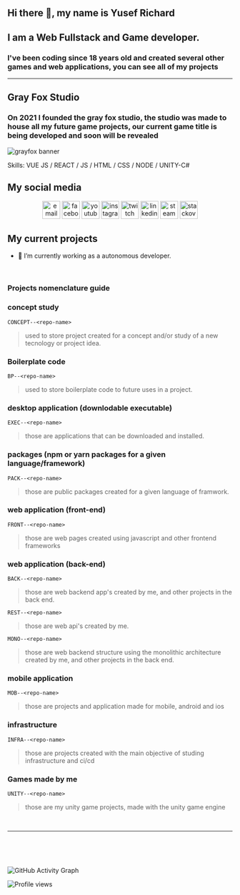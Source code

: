## Hi there 👋, my name is **Yusef Richard**
## I am a **Web Fullstack** and **Game** developer.

### I've been coding since 18 years old and created several other games and web applications, you can see all of my projects 

***

## Gray Fox Studio

### On 2021 I founded the gray fox studio, the studio was made to house all my future game projects, our current game title is being developed and soon will be revealed

![grayfox banner](https://i.imgur.com/mGdnIGr.jpg)

Skills: VUE JS / REACT / JS / HTML / CSS / NODE / UNITY-C#


## My social media

<p align="center">
  <!-- <a href="https://darkwood.fr"><img src="https://img.icons8.com/fluent/96/000000/domain.png" alt="darkwood"/></a> -->
  <a href="mailto:richard.alves.dev@gmail.com"><img src="https://img.icons8.com/color/96/000000/gmail.png" height="40" alt="email"/></a>
  <a href="https://www.facebook.com/yusef.rick"><img src="https://img.icons8.com/color/96/000000/facebook.png" height="40" alt="facebook"/></a>
  <a href="https://www.youtube.com/channel/UCr-_VKoesW5fFgIVRPqm42w"><img src="https://img.icons8.com/color/96/000000/youtube.png" height="40" alt="youtube"/></a>
  <a href="https://www.instagram.com/ctrl_richard"><img src="https://img.icons8.com/color/96/000000/instagram-new.png" height="40" alt="instagram"/></a>
  <a href="https://www.twitch.tv/jaeger_dev"><img src="https://img.icons8.com/color/96/000000/twitch--v2.png" height="40" alt="twitch"/></a>
  <a href="https://www.linkedin.com/in/richardalvesdev"><img src="https://img.icons8.com/color/96/000000/linkedin.png" height="40" alt="linkedin"/></a>
  <a href="https://steamcommunity.com/id/richardu/"><img src="https://img.icons8.com/fluent/96/000000/steam.png" height="40" alt="steam"/></a>
  <a href="https://stackoverflow.com/users/11937124/jaeger-dev"><img src="https://img.icons8.com/color/96/000000/stackoverflow.png" height="40" alt="stackoverflow"/></a>
</p>

## My current projects

- 🔭 I’m currently working as a autonomous developer. 

<br>

### Projects **nomenclature guide** ##

### concept study ###
`CONCEPT--<repo-name>` 
> used to store project created for a concept and/or study of a new tecnology or project idea.

### Boilerplate code ###
`BP--<repo-name>` 
> used to store boilerplate code to future uses in a project.

### desktop application (downlodable executable) ###
`EXEC--<repo-name>`
> those are applications that can be downloaded and installed. 

### packages (npm or yarn packages for a given language/framework) ###
`PACK--<repo-name>`
> those are public packages created for a given language of framwork. 

### web application (front-end) ###
`FRONT--<repo-name>`
> those are web pages created using javascript and other frontend frameworks

### web application (back-end) ###
`BACK--<repo-name>`
> those are web backend app's created by me, and other projects in the back end.

`REST--<repo-name>`
> those are web api's created by me.

`MONO--<repo-name>`
> those are web backend structure using the monolithic architecture created by me, and other projects in the back end.

### mobile application ###
`MOB--<repo-name>`
> those are projects and application made for mobile, android and ios

### infrastructure ###
`INFRA--<repo-name>`
> those are projects created with the main objective of studing infrastructure and ci/cd

### Games made by me ###
`UNITY--<repo-name>`
> those are my unity game projects, made with the unity game engine


<br>

***
<br>
<br>
<br>


![GitHub Activity Graph](https://activity-graph.herokuapp.com/graph?username=yusefrich&theme=github)  

![Profile views](https://gpvc.arturio.dev/yusefrich)  
